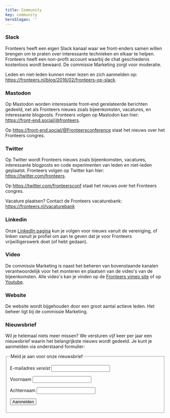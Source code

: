 ```yaml
---
title: Community
key: community
heroSlogan: ''
---
```


### Slack

Fronteers heeft een eigen Slack kanaal waar we front-enders samen willen brengen om te praten over interessante technieken en elkaar te helpen. Fronteers heeft een non-profit account waarbij de chat geschiedenis kostenloos wordt bewaard. De commissie Marketing zorgt voor moderatie.

Leden en niet-leden kunnen meer lezen en zich aanmelden op: https://fronteers.nl/blog/2016/02/fronteers-op-slack.

### Mastodon

Op Mastodon worden interessante front-end gerelateerde berichten gedeeld, net als Fronteers nieuws zoals bijeenkomsten, vacatures, en interessante blogposts. Fronteers volgen op Mastodon kan hier: https://front-end.social/@fronteers.

Op https://front-end.social/@Fronteersconference staat het nieuws over het Fronteers congres.

### Twitter

Op Twitter wordt Fronteers nieuws zoals bijeenkomsten, vacatures, interessante blogposts en code experimenten van leden en niet-leden geplaatst. Fronteers volgen op Twitter kan hier: https://twitter.com/fronteers.

Op https://twitter.com/fronteersconf staat het nieuws over het Fronteers congres.

Vacature plaatsen? Contact de Fronteers vacaturebank: https://fronteers.nl/vacaturebank

### Linkedin

Onze [LinkedIn pagina](https://www.linkedin.com/company/2835613/) kun je volgen voor nieuws vanuit de vereniging, of linken vanuit je profiel om aan te geven dat je voor Fronteers vrijwilligerswerk doet (of hebt gedaan).

### Video

De commissie Marketing is naast het beheren van bovenstaande kanalen verantwoordelijk voor het monteren en plaatsen van de video's van de bijeenkomsten. Alle video's kan je vinden op de [Fronteers vimeo site](https://vimeo.com/fronteers) of op [Youtube](https://www.youtube.com/channel/UCMqv5w33mm-CgjDV6VTBCTw).

### Website

De website wordt bijgehouden door een groot aantal actieve leden. Het beheer ligt bij de commissie Marketing.

### Nieuwsbrief

Wil je helemaal niets meer missen? We versturen vijf keer per jaar een nieuwsbrief waarin het belangrijkste nieuws wordt gedeeld. Je kunt je aanmelden via onderstaand formulier:

<form action="https://fronteers.us10.list-manage.com/subscribe/post?u=d8d859a3bce138807ce785741&amp;id=49b991ad18" method="post" class="generated">
    <fieldset>
    <legend>Meld je aan voor onze nieuwsbrief</legend>
    <p><label for="subscribe-email">E-mailadres <em>vereist</em></label> <input type="email" name="EMAIL" id="subscribe-email" class="text"></p>
    <p><label for="subscribe-voornaam">Voornaam</label> <input type="text" name="FNAME" id="subscribe-voornaam" class="text"></p>
    <p><label for="subscribe-achternaam">Achternaam</label> <input type="text" name="LNAME" id="subscribe-achternaam" class="text"></p>
    <p class="submit"><input type="submit" value="Aanmelden" class="submit"></p>
    </fieldset>
</form>
